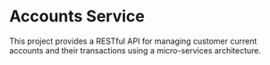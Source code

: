 # Accounts Service
This project provides a RESTful API for managing customer current accounts and their transactions using a micro-services architecture.
